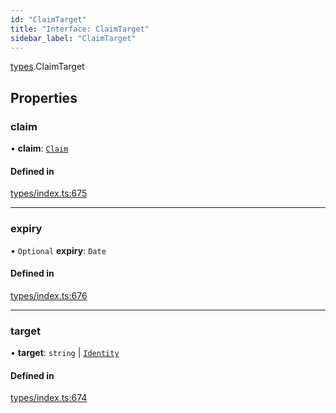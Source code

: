 ```yaml
---
id: "ClaimTarget"
title: "Interface: ClaimTarget"
sidebar_label: "ClaimTarget"
---
```


[types](../../../modules/Types/Types.md).ClaimTarget

## Properties

### claim

• **claim**: [`Claim`](../../../modules/Types/Types.md#claim)

#### Defined in

[types/index.ts:675](https://github.com/PolymeshAssociation/polymesh-sdk/blob/d4e2c127f/src/types/index.ts#L675)

___

### expiry

• `Optional` **expiry**: `Date`

#### Defined in

[types/index.ts:676](https://github.com/PolymeshAssociation/polymesh-sdk/blob/d4e2c127f/src/types/index.ts#L676)

___

### target

• **target**: `string` \| [`Identity`](../../../classes/API/Entities/Identity/Identity.md)

#### Defined in

[types/index.ts:674](https://github.com/PolymeshAssociation/polymesh-sdk/blob/d4e2c127f/src/types/index.ts#L674)
